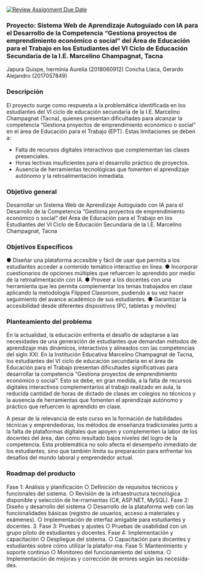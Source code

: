 [![Review Assignment Due Date](https://classroom.github.com/assets/deadline-readme-button-22041afd0340ce965d47ae6ef1cefeee28c7c493a6346c4f15d667ab976d596c.svg)](https://classroom.github.com/a/FblyWv1P)

### Proyecto: Sistema Web de Aprendizaje Autoguiado con IA para el Desarrollo de la Competencia “Gestiona proyectos de emprendimiento económico o social” del Área de Educación para el Trabajo en los Estudiantes del VI Ciclo de Educación Secundaria de la I.E. Marcelino Champagnat, Tacna

Japura Quispe, herminia Aurelia 			(2018060912)
Concha Llaca, Gerardo Alejandro       (2017057849)

### Descripción 

El proyecto surge como respuesta a la problemática identificada en los estudiantes del VI ciclo de educación secundaria de la I.E. Marcelino Champagnat (Tacna), quienes presentan dificultades para alcanzar la competencia “Gestiona proyectos de emprendimiento económico o social” en el área de Educación para el Trabajo (EPT). Estas limitaciones se deben a:

- Falta de recursos digitales interactivos que complementan las clases presenciales.
- Horas lectivas insuficientes para el desarrollo práctico de proyectos.
- Ausencia de herramientas tecnológicas que fomenten el aprendizaje autónomo y la retroalimentación inmediata.

### Objetivo general

Desarrollar un Sistema Web de Aprendizaje Autoguiado con IA para el Desarrollo de la Competencia “Gestiona proyectos de emprendimiento económico o social” del Área de Educación para el Trabajo en los Estudiantes del VI Ciclo de Educación Secundaria de la I.E. Marcelino Champagnat, Tacna

### Objetivos Específicos

●	Diseñar una plataforma accesible y fácil de usar que permita a los estudiantes acceder a contenido temático interactivo en línea.
●	Incorporar cuestionarios de opciones múltiples que refuercen lo aprendido por medio de la retroalimentación con IA.
●	Proveer a los docentes con una herramienta que les permita complementar los temas trabajados en clase aplicando la metodología Flipped Classroom, pudiendo a su vez hacer seguimiento del avance académico de sus estudiantes.
●	Garantizar la accesibilidad desde diferentes dispositivos (PC, tabletas y móviles) 

### Planteamiento del problema

En la actualidad, la educación enfrenta el desafío de adaptarse a las necesidades de una generación de estudiantes que demandan métodos de aprendizaje más dinámicos, interactivos y alineados con las competencias del siglo XXI. En la Institución Educativa Marcelino Champagnat de Tacna, los estudiantes del VI ciclo de educación secundaria en el área de Educación para el Trabajo presentan dificultades significativas para desarrollar la competencia “Gestiona proyectos de emprendimiento económico o social”. Esto se debe, en gran medida, a la falta de recursos digitales interactivos complementarios al trabajo realizado en aula, la reducida cantidad de horas de dictado de clases en colegios no técnicos y la ausencia de herramientas que fomenten el aprendizaje autónomo y práctico que refuercen lo aprendido en clase.

A pesar de la relevancia de este curso en la formación de habilidades técnicas y emprendedoras, los métodos de enseñanza tradicionales junto a la falta de plataformas digitales que apoyen y complementen la labor de los docentes del área, dan como resultado bajos niveles del logro de la competencia. Esta problemática no solo afecta el desempeño inmediato de los estudiantes, sino que también limita su preparación para enfrentar los desafíos del mundo laboral y emprendedor actual.

### Roadmap del producto

Fase 1: Análisis y planificación
○	Definición de requisitos técnicos y funcionales del sistema.
○	Revisión de la infraestructura tecnológica disponible y selección de he-rramientas (C#, ASP.NET, MySQL).
Fase 2: Diseño y desarrollo del sistema
○	Desarrollo de la plataforma web con las funcionalidades básicas (registro de usuarios, acceso a materiales y exámenes).
○	Implementación de interfaz amigable para estudiantes y docentes.
3.	Fase 3: Pruebas y ajustes
○	Pruebas de usabilidad con un grupo piloto de estudiantes y docentes.
Fase 4: Implementación y capacitación
○	Despliegue del sistema.
○	Capacitación para docentes y estudiantes sobre cómo utilizar la platafor-ma.
Fase 5: Mantenimiento y soporte continuo
○	Monitoreo del funcionamiento del sistema.
○	Implementación de mejoras y corrección de errores según las necesida-des.


